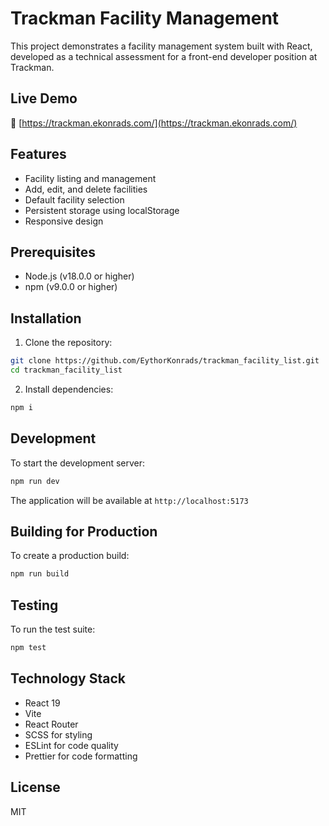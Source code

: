 # Trackman Facility Management

This project demonstrates a facility management system built with React, developed as a technical assessment for a front-end developer position at Trackman.

## Live Demo

🔗 [https://trackman.ekonrads.com/](https://trackman.ekonrads.com/)

## Features

- Facility listing and management
- Add, edit, and delete facilities
- Default facility selection
- Persistent storage using localStorage
- Responsive design

## Prerequisites

- Node.js (v18.0.0 or higher)
- npm (v9.0.0 or higher)

## Installation

1. Clone the repository:

```bash
git clone https://github.com/EythorKonrads/trackman_facility_list.git
cd trackman_facility_list
```

2. Install dependencies:

```bash
npm i
```

## Development

To start the development server:

```bash
npm run dev
```

The application will be available at `http://localhost:5173`

## Building for Production

To create a production build:

```bash
npm run build
```

## Testing

To run the test suite:

```bash
npm test
```

## Technology Stack

- React 19
- Vite
- React Router
- SCSS for styling
- ESLint for code quality
- Prettier for code formatting

## License

MIT
